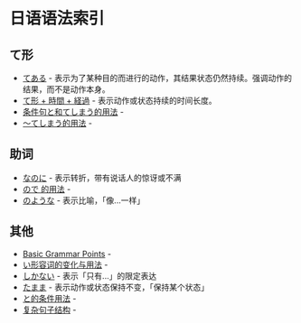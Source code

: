 # 日语语法索引

## て形
- [てある](tearu.md) - 表示为了某种目的而进行的动作，其结果状态仍然持续。强调动作的结果，而不是动作本身。
- [て形 + 時間 + 経過](te_form_duration.md) - 表示动作或状态持续的时间长度。
- [条件句と和てしまう的用法](conditional_to_and_te_shimau.md) - 
- [～てしまう的用法](te_shimau.md) - 

## 助词
- [なのに](nanoni.md) - 表示转折，带有说话人的惊讶或不满
- [ので 的用法](node.md) - 
- [のような](noyouna.md) - 表示比喻，「像...一样」

## 其他
- [Basic Grammar Points](basic_grammar_points.md) - 
- [い形容词的变化与用法](i-adjective.md) - 
- [しかない](shikanai.md) - 表示「只有...」的限定表达
- [たまま](tamama.md) - 表示动作或状态保持不变，「保持某个状态」
- [と的条件用法](conditional_to.md) - 
- [复杂句子结构](complex_sentence_patterns.md) - 

